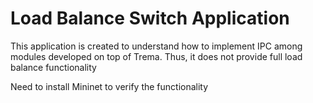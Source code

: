 Load Balance Switch Application
===============================

This application is created to understand how to implement IPC among modules developed on top of Trema. Thus, it does not
provide full load balance functionality

Need to install Mininet to verify the functionality
